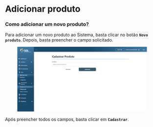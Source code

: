 # Adicionar produto

### Como adicionar um novo produto?

Para adicionar um novo produto ao Sistema, basta clicar no botão **`Novo produto`**. Depois, basta preencher o campo solicitado.

<figure><img src="../../../../.gitbook/assets/novo-prod.png" alt=""><figcaption></figcaption></figure>

Após preencher todos os campos, basta clicar em **`Cadastrar`**.
